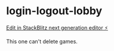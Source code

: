 # login-logout-lobby

[Edit in StackBlitz next generation editor ⚡️](https://stackblitz.com/~/github.com/timotholt/login-logout-lobby)

This one can't delete games.
